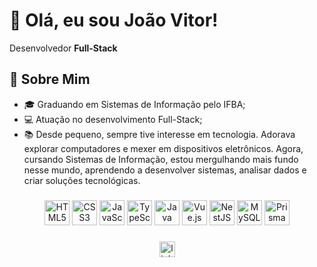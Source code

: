 <h1>👋 Olá, eu sou João Vitor!</h1>

Desenvolvedor **Full-Stack**

<h2>🚀 Sobre Mim</h2>

- 🎓 Graduando em Sistemas de Informação pelo IFBA; 
- 💻 Atuação no desenvolvimento Full-Stack;
- 📚 Desde pequeno, sempre tive interesse em tecnologia. Adorava explorar computadores e mexer em dispositivos eletrônicos. Agora, cursando Sistemas de Informação, estou mergulhando mais fundo nesse mundo, aprendendo a desenvolver sistemas, analisar dados e criar soluções tecnológicas.

###

<div align="center">
  <img src="https://cdn.jsdelivr.net/gh/devicons/devicon/icons/html5/html5-original.svg" alt="HTML5" width="40" height="40" />
  <img src="https://cdn.jsdelivr.net/gh/devicons/devicon/icons/css3/css3-original.svg" alt="CSS3" width="40" height="40" />
  <img src="https://cdn.jsdelivr.net/gh/devicons/devicon/icons/javascript/javascript-original.svg" alt="JavaScript" width="40" height="40" />
  <img src="https://cdn.jsdelivr.net/gh/devicons/devicon/icons/typescript/typescript-original.svg" alt="TypeScript" width="40" height="40" />
  <img src="https://cdn.jsdelivr.net/gh/devicons/devicon/icons/java/java-original.svg" alt="Java" width="40" height="40" />
  <img src="https://cdn.jsdelivr.net/gh/devicons/devicon/icons/vuejs/vuejs-original.svg" alt="Vue.js" width="40" height="40" />
  <img src="https://nestjs.com/img/logo-small.svg" alt="NestJS" width="40" height="40" />
  <img src="https://cdn.jsdelivr.net/gh/devicons/devicon/icons/mysql/mysql-original.svg" alt="MySQL" width="40" height="40" />
  <img src="https://cdn.jsdelivr.net/gh/devicons/devicon/icons/prisma/prisma-original.svg" alt="Prisma" width="40" height="40" />
</div>

###

<div align="center">
  <a href="https://www.linkedin.com/in/jo%C3%A3o-vitor-lemos-25277126a/"><img src="https://img.shields.io/static/v1?message=LinkedIn&logo=linkedin&label=&color=0077B5&logoColor=white&labelColor=&style=for-the-badge" height="25" alt="linkedin logo"  /></a>
</div>

###
